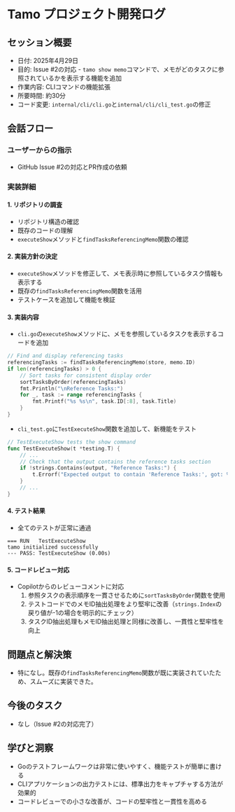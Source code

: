 # Tamo プロジェクト開発ログ

## セッション概要
- 日付: 2025年4月29日
- 目的: Issue #2の対応 - `tamo show memo`コマンドで、メモがどのタスクに参照されているかを表示する機能を追加
- 作業内容: CLIコマンドの機能拡張
- 所要時間: 約30分
- コード変更: `internal/cli/cli.go`と`internal/cli/cli_test.go`の修正

## 会話フロー

### ユーザーからの指示
- GitHub Issue #2の対応とPR作成の依頼

### 実装詳細

#### 1. リポジトリの調査
- リポジトリ構造の確認
- 既存のコードの理解
- `executeShow`メソッドと`findTasksReferencingMemo`関数の確認

#### 2. 実装方針の決定
- `executeShow`メソッドを修正して、メモ表示時に参照しているタスク情報も表示する
- 既存の`findTasksReferencingMemo`関数を活用
- テストケースを追加して機能を検証

#### 3. 実装内容
- `cli.go`の`executeShow`メソッドに、メモを参照しているタスクを表示するコードを追加
```go
// Find and display referencing tasks
referencingTasks := findTasksReferencingMemo(store, memo.ID)
if len(referencingTasks) > 0 {
    // Sort tasks for consistent display order
    sortTasksByOrder(referencingTasks)
    fmt.Println("\nReference Tasks:")
    for _, task := range referencingTasks {
        fmt.Printf("%s %s\n", task.ID[:8], task.Title)
    }
}
```

- `cli_test.go`に`TestExecuteShow`関数を追加して、新機能をテスト
```go
// TestExecuteShow tests the show command
func TestExecuteShow(t *testing.T) {
    // ...
    // Check that the output contains the reference tasks section
    if !strings.Contains(output, "Reference Tasks:") {
        t.Errorf("Expected output to contain 'Reference Tasks:', got: %s", output)
    }
    // ...
}
```

#### 4. テスト結果
- 全てのテストが正常に通過
```
=== RUN   TestExecuteShow
tamo initialized successfully
--- PASS: TestExecuteShow (0.00s)
```

#### 5. コードレビュー対応
- Copilotからのレビューコメントに対応
  1. 参照タスクの表示順序を一貫させるために`sortTasksByOrder`関数を使用
  2. テストコードでのメモID抽出処理をより堅牢に改善（`strings.Index`の戻り値が-1の場合を明示的にチェック）
  3. タスクID抽出処理もメモID抽出処理と同様に改善し、一貫性と堅牢性を向上

## 問題点と解決策
- 特になし。既存の`findTasksReferencingMemo`関数が既に実装されていたため、スムーズに実装できた。

## 今後のタスク
- なし（Issue #2の対応完了）

## 学びと洞察
- Goのテストフレームワークは非常に使いやすく、機能テストが簡単に書ける
- CLIアプリケーションの出力テストには、標準出力をキャプチャする方法が効果的
- コードレビューでの小さな改善が、コードの堅牢性と一貫性を高める
